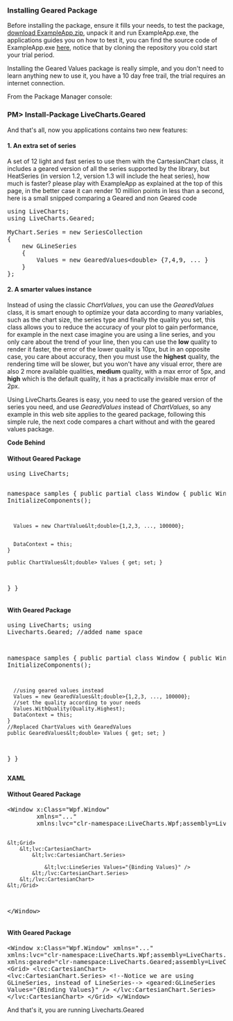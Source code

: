 ﻿<h3 class="important-tittle">Installing Geared Package</h3>

<p>
    Before installing the package, ensure it fills your needs, to test the package,
    <a href="/Content/ExampleApp.zip">download ExampleApp.zip</a>, unpack it and run
    ExampleApp.exe, the applications guides you on how to test it, you can find the source code
    of ExampleApp.exe <a href="https://github.com/Live-Charts/GearedExamples">here</a>, notice that
    by cloning the repository you cold start your trial period.
</p>

<p>
    Installing the Geared Values package is really simple, and you don't need to learn anything new to
    use it, you have a 10 day free trail, the trial requires an internet connection.
</p>

<p>
    From the Package Manager console:
</p>

<div class="row">
    <div class="col-md-offset-2 col-md-8">
        <div class="spaced panel console card-shadow">
            <div class="panel-body">
                <h3 class="spaced text-center">PM> Install-Package LiveCharts.Geared</h3>
            </div>
        </div>
    </div>
</div>

<p>
    And that's all, now you applications contains two new features:
</p>

<h4>1. An extra set of series</h4>

<p>
    A set of 12 light and fast series to use them with the CartesianChart class, it includes
    a geared version of all the series supported by the library, but HeatSeries (in version 1.2, version 1.3
    will include the heat series), how much is faster? please play with
    ExampleApp as explained at the top of this page, in the better case it can render 10 million points in
    less than a second, here is a small snipped comparing a Geared and non Geared code
</p>

<pre class="prettyprint">using LiveCharts;
using LiveCharts.Geared;

MyChart.Series = new SeriesCollection
{
    new GLineSeries
    {
        Values = new GearedValues&lt;double> {7,4,9, ... }
    }
};
</pre>

<h4>2. A smarter values instance</h4>

<p>
    Instead of using the classic <i class="text-muted">ChartValues</i>, you can use the <i class="text-muted">GearedValues</i> class, it is smart
    enough to optimize your data according to many variables, such as the chart size, the series type
    and finally the quality you set, this class allows you to reduce the accuracy of your plot to gain
    performance, for example in the next case imagine you are using
    a line series, and you only care about the trend of your line, then you can use the <b>low</b> quality to
    render it faster, the error of the lower quality is 10px, but in an opposite case, you care about accuracy,
    then you must use the <b>highest</b> quality, the rendering time will be slower, but you won't have any visual error,
    there are also 2 more available qualities, <b>medium</b> quality, with a max error of 5px, and <b>high</b>
    which is the default quality, it has a practically invisible max error of 2px.
</p>

<p>
    Using LiveCharts.Geares is easy, you need to use the geared version of the series you need, and use <i class="text-muted">GearedValues</i>
    instead of <i class="text-muted">ChartValues</i>, so any example in this web site applies to the geared package, following this simple rule,
    the next code compares a chart without and with the geared values package.
</p>

<p><b>Code Behind</b></p>

<div class="row">
    <div class="col-md-6">
        <h4 class="text-center">Without Geared Package</h4>
        <pre class="prettyprint">using LiveCharts;


namespace samples
{
  public partial class Window 
  {
    public Window()
    {
      InitializeComponents();
      

      Values = new ChartValue&lt;double>{1,2,3, ..., 100000};


      DataContext = this;
    }

    public ChartValues&lt;double> Values { get; set; }
  }
}</pre>
    </div>
    <div class="col-md-6">
        <h4 class="text-center">With Geared Package</h4>
        <pre class="prettyprint">using LiveCharts;
using Livecharts.Geared; //added name space

namespace samples
{
  public partial class Window 
  {
    public Window()
    {
      InitializeComponents();
      
      //using geared values instead
      Values = new GearedValues&lt;double>{1,2,3, ..., 100000};
      //set the quality according to your needs
      Values.WithQuality(Quality.Highest);
      DataContext = this;
    }
    //Replaced ChartValues with GearedValues
    public GearedValues&lt;double> Values { get; set; }
  }
}</pre>
    </div>
</div>

<p><b>XAML</b></p>

<div class="row">
    <div class="col-md-6">
        <h4 class="text-center">Without Geared Package</h4>
        <pre class="prettyprint">&lt;Window x:Class="Wpf.Window"
        xmlns="..."
        xmlns:lvc="clr-namespace:LiveCharts.Wpf;assembly=LiveCharts.Wpf">

    &lt;Grid>
        &lt;lvc:CartesianChart>
            &lt;lvc:CartesianChart.Series>

                &lt;lvc:LineSeries Values="{Binding Values}" />
            &lt;/lvc:CartesianChart.Series>
        &lt;/lvc:CartesianChart>
    &lt;/Grid>
&lt;/Window></pre>
    </div>
    <div class="col-md-6">
        <h4 class="text-center">With Geared Package</h4>
        <pre class="prettyprint">&lt;Window x:Class="Wpf.Window"
        xmlns="..."
        xmlns:lvc="clr-namespace:LiveCharts.Wpf;assembly=LiveCharts.Wpf"
        xmlns:geared="clr-namespace:LiveCharts.Geared;assembly=LiveCharts.Geared">
    &lt;Grid>
        &lt;lvc:CartesianChart>
            &lt;lvc:CartesianChart.Series>
                &lt;!--Notice we are using GLineSeries, instead of LineSeries-->
                &lt;geared:GLineSeries Values="{Binding Values}" />
            &lt;/lvc:CartesianChart.Series>
        &lt;/lvc:CartesianChart>
    &lt;/Grid>
&lt;/Window></pre>
    </div>
</div>

<p>
    And that's it, you are running Livecharts.Geared
</p>
